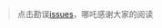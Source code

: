 > 点击勘误[issues](https://github.com/webVueBlog/learn-web/issues)，哪吒感谢大家的阅读




































